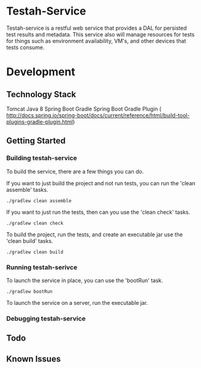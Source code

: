 # Testah-Service

Testah-service is a restful web service that provides a DAL for persisted test results and metadata. This service also will manage resources for tests for things such as environment availability, VM's, and other devices that tests consume. 

# Development

## Technology Stack
Tomcat
Java 8
Spring Boot
Gradle
Spring Boot Gradle Plugin ( http://docs.spring.io/spring-boot/docs/current/reference/html/build-tool-plugins-gradle-plugin.html)


## Getting Started

### Building testah-service
To build the service, there are a few things you can do. 

If you want to just build the project and not run tests, you can run the 'clean assemble' tasks.
```
./gradlew clean assemble
```
If you want to just run the tests, then can you use the 'clean check' tasks.
```
./gradlew clean check
```
To build the project, run the tests, and create an executable jar use the 'clean build' tasks.
```
./gradlew clean build
```

### Running testah-serivce

To launch the service in place, you can use the 'bootRun' task. 
```
./gradlew bootRun
```

To launch the service on a server, run the executable jar. 

### Debugging testah-service

## Todo
## Known Issues